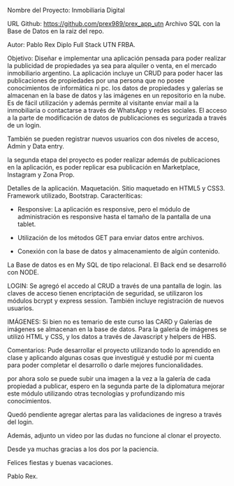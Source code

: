 Nombre del Proyecto: Inmobiliaria Digital

URL Github: https://github.com/prex989/prex_app_utn
Archivo SQL con la Base de Datos en la raiz del repo.

Autor: Pablo Rex Diplo Full Stack UTN FRBA.

Objetivo: Diseñar e implementar una aplicación pensada para poder realizar la publicidad de propiedades ya sea para alquiler o venta, en el mercado inmobiliario argentino.
La aplicación incluye un CRUD para poder hacer las publicaciones de propiedades por una persona que no posee conocimientos de informática ni pc.
los datos de propiedades y galerías se almacenan en la base de datos y las imágenes en un repositorio en la nube.
Es de fácil utilización y además permite al visitante enviar mail a la inmobiliaria o contactarse a través de WhatsApp y redes sociales.
El acceso a la parte de modificación de datos de publicaciones es segurizada a través de un login.

También se pueden registrar nuevos usuarios con dos niveles de acceso, Admin y Data entry.

la segunda etapa del proyecto es poder realizar además de publicaciones en la aplicación, es poder replicar esa publicación en Marketplace, Instagram y Zona Prop.

Detalles de la aplicación.
Maquetación.
Sitio maquetado en HTML5 y CSS3. 
Framework utilizado, Bootstrap.
Caracteríticas:
- Responsive:
La aplicación es responsive, pero el módulo de administración es responsive hasta el tamaño de la pantalla de una tablet.

- Utilización de los métodos GET para enviar datos entre archivos.
- Conexión con la base de datos y almacenamiento de algún contenido.

La Base de datos es en My SQL de tipo relacional.
El Back end se desarrolló con NODE.

LOGIN:
Se agregó el accedo al CRUD a través de una pantalla de login.
las claves de acceso tienen encriptación de seguridad, se utilizaron los módulos bcrypt y express session.
También incluye registración de nuevos usuarios.

IMÁGENES:
Si bien no es temario de este curso las CARD y Galerías de imágenes se almacenan en la base de datos.
Para la galería de imágenes se utilizó HTML y CSS, y los datos a través de Javascript y helpers de HBS.




Comentarios:
Pude desarrollar el proyecto utilizando todo lo aprendido en clase y aplicando algunas cosas que investigué y estudié por mi cuenta para poder completar el desarrollo o darle mejores funcionalidades.

por ahora solo se puede subir una imagen a la vez a la galería de cada propiedad a publicar, espero en la segunda parte de la diplomatura mejorar este módulo utilizando otras tecnologías y profundizando mis conocimientos.

Quedó pendiente agregar alertas para las validaciones de ingreso a través del login.

Además, adjunto un video por las dudas no funcione al clonar el proyecto.

Desde ya muchas gracias a los dos por la paciencia.

Felices fiestas y buenas vacaciones.

Pablo Rex.
